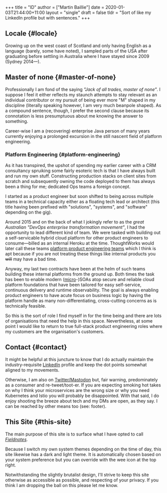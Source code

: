 +++
title = "ID"
author = ["Martin Baillie"]
date = 2020-01-03T21:44:00+11:00
layout = "single"
draft = false
tldr = "Sort of like my LinkedIn profile but with sentences."
+++

## Locale {#locale}

Growing up on the west coast of Scotland and only having English as a
language (barely, some have noted), I sampled parts of the USA after graduating
before settling in Australia where I have stayed since 2009 (Sydney 2014—).

## Master of none {#master-of-none}

Professionally I am fond of the saying _"Jack of all trades, master of none"_. I
suppose I feel it either reflects my staunch attempts to stay relevant as an
individual contributor or my pursuit of being ever more "M" shaped in my
discipline (literally speaking however, I am very much beanpole shaped). As a
compound sentence, though, I prefer the second clause because its connotation is
less presumptuous about me knowing the answer to something.

Career-wise I am a (recovering) enterprise Java person of many years currently
enjoying a prolonged excursion in the still nascent field of platform
engineering.

### Platform Engineering {#platform-engineering}

As it has transpired, the upshot of spending my earlier career with a CRM
consultancy spruiking some fairly esoteric tech is that I have always built and
run my own stuff. Constructing production stacks on client sites from scratch
and subsequently owning the code deployed to them has always been a thing for
me; dedicated Ops teams a foreign concept.

I started as a product engineer but soon shifted to being across multiple teams
in a technical capacity either as a floating tech lead or architect (this title
having been prefixed with "solutions", "systems", and "software" depending on
the gig).

Around 2015 and on the back of what I jokingly refer to as the _great Australian
"DevOps enterprise transformation movement"_, I had the opportunity to lead
different kind of team. We were tasked with building out a self-servicable
hybrid cloud platform for other product engineers to consume—billed as an
internal Heroku at the time. ThoughtWorks would later call these teams [platform
product engineering teams](https://www.thoughtworks.com/radar/techniques/platform-engineering-product-teams) which I think is apt because if you are not treating
these things like internal products you ~~will~~ may have a bad time.

Anyway, my last two contracts have been at the helm of such teams building these
internal platforms from the ground up. Both times the task has been to enable
modern ([micro](https://en.wikipedia.org/wiki/Microservices)-)SOAs atop secure and reliable cloud platform foundations that
have been tailored for easy self-service, continuous delivery and runtime
observability. The goal is always enabling product engineers to have acute focus
on business logic by having the platform handle as many non-differentiating,
cross-cutting concerns as is technically feasible.

So this is the sort of role I find myself in for the time being and there are
lots of organisations that need the help in this space. Nevertheless, at some
point I would like to return to true full-stack product engineering roles where
my customers are the organisation's customers.

## Contact {#contact}

It might be helpful at this juncture to know that I do actually maintain the
industry-requisite [LinkedIn](https://linkedin.com/in/martinbaillie) profile and keep the dot points somewhat aligned to
my movements.

Otherwise, I am also on [Twitter/Mastodon](https://keybase.io/martinbaillie) but, fair warning, predominately as a
consumer and re-tweet/toot-er. If you are expecting smoking hot takes on why I
think your microservices are the wrong size or why you need Kubernetes and Istio
you will probably be disappointed. With that said, I do enjoy shooting the
breeze about tech and my DMs are open, as they say. I can be reached by other
means too (see: footer).

## This Site {#this-site}

The main purpose of this site is to surface what I have opted to call
_[Fieldnotes](/wrote/fieldnotes)_.

Because I switch my own system themes depending on the time of day, this site
likewise has a dark and light theme. It is automatically chosen based on your
system preference but you can override with the wee icon at the top right.

Notwithstanding the slightly brutalist design, I'll strive to keep this site
otherwise as accessible as possible, and respecting of your privacy. If you
think I am dropping the ball on this please let me know.
